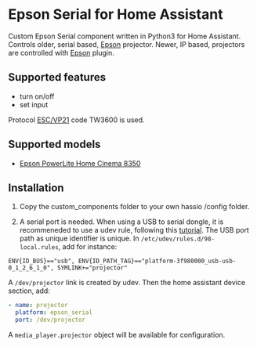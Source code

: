 # Epson Serial for Home Assistant

Custom Epson Serial component written in Python3 for Home Assistant. Controls older, serial based, [Epson](https://epson.com/Support/Projectors/sh/s3) projector. Newer, IP based, projectors are controlled with [Epson](https://www.home-assistant.io/integrations/epson/) plugin.

## Supported features

- turn on/off
- set input

Protocol [ESC/VP21](https://epson.com/Support/wa00572) code TW3600 is used.

## Supported models

- [Epson PowerLite Home Cinema 8350](https://epson.com/For-Home/Projectors/Home-Cinema/PowerLite-Home-Cinema-8350-1080p-3LCD-Projector/p/V11H373120)

[Anthem]: https://www.anthemav.com/

## Installation

1. Copy the custom_components folder to your own hassio /config folder.

2. A serial port is needed. When using a USB to serial dongle, it is recommeneded to use a udev rule, following this [tutorial](https://hackaday.io/project/183711-mks-tft28-with-klipper/log/202591-udev-rules). The USB port path as unique identifier is unique. In `/etc/udev/rules.d/98-local.rules`, add for instance:
```
ENV{ID_BUS}=="usb", ENV{ID_PATH_TAG}=="platform-3f980000_usb-usb-0_1_2_6_1_0", SYMLINK+="projector"
```

   A `/dev/projector` link is created by udev. Then the home assistant device section, add:

```yaml
- name: projector
  platform: epson_serial
  port: /dev/projector
```

   A `media_player.projector` object will be available for configuration.
